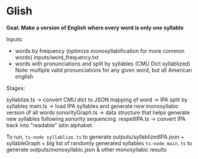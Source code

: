 # Glish

**Goal: Make a version of English where every word is only one syllable**

Inputs:

- words by frequency (optimize monosyllabification for more common words)
  inputs/word_frequency.txt
- words with pronunciations and split by syllables (CMU Dict syllablized)
  Note: multiple valid pronunciations for any given word,
  but all American english

Stages:

syllablize.ts -> convert CMU dict to JSON mapping of word -> IPA split by syllables
main.ts -> load IPA syllables and generate new monosyllabic version of all words
sonorityGraph.ts -> data structure that helps generate new syllables following sonority sequencing.
respellIPA.ts -> convert IPA back into "readable" latin alphabet.

To run,
`ts-node syllablize.ts` to generate outputs/syllablizedIPA.json + syllableGraph + big list of randomly generated syllables
`ts-node main.ts` to generate outputs/monosyllabic.json & other monosyllabic results
